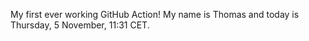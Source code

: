My first ever working GitHub Action!
My name is Thomas and today is Thursday, 5 November, 11:31 CET. 
